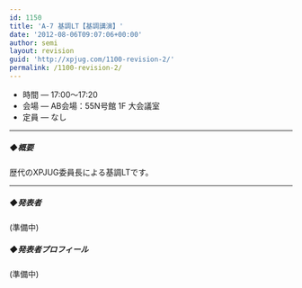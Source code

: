 ```yaml
---
id: 1150
title: 'A-7 基調LT【基調講演】'
date: '2012-08-06T09:07:06+00:00'
author: semi
layout: revision
guid: 'http://xpjug.com/1100-revision-2/'
permalink: /1100-revision-2/
---
```


- 時間 — 17:00〜17:20
- 会場 — AB会場：55N号館 1F 大会議室
- 定員 — なし

---

##### ◆概要

歴代のXPJUG委員長による基調LTです。

---

##### ◆発表者

(準備中)

##### ◆発表者プロフィール

(準備中)